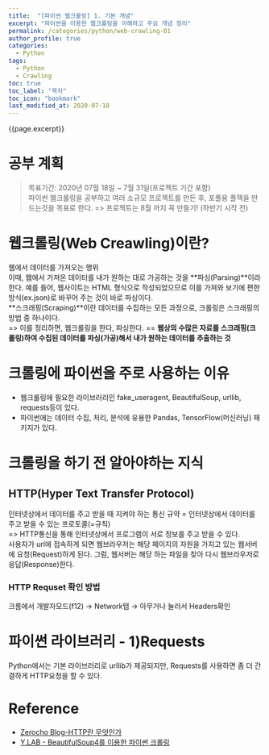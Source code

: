 ```yaml
---
title:  "[파이썬 웹크롤링] 1. 기본 개념"
excerpt: "파이썬을 이용한 웹크롤링을 이해하고 주요 개념 정리"
permalink: /categories/python/web-crawling-01
author_profile: true
categories:
  - Python
tags:
  - Python
  - Crawling 
toc: true
toc_label: "목차"
toc_icon: "bookmark"
last_modified_at: 2020-07-18
---
```


{{page.excerpt}}  

# 공부 계획  
> 목표기간: 2020년 07월 18일 ~ 7월 31일(프로젝트 기간 포함)  
파이썬 웹크롤링을 공부하고 여러 소규모 프로젝트를 만든 후, 포폴용 플젝을 만드는것을 목표로 한다.
=> 프로젝트는 8월 까지 꼭 만들기! (하반기 시작 전)  <br/>

# 웹크롤링(Web Creawling)이란?
웹에서 데이터를 가져오는 행위   
이때, 웹에서 가져온 데이터를 내가 원하는 대로 가공하는 것을 **파싱(Parsing)**이라 한다.
예를 들어, 웹사이트는 HTML 형식으로 작성되었으므로 이를 가져와 보기에 편한 방식(ex.json)로 바꾸어 주는 것이 바로 파싱이다.  
**스크래핑(Scraping)**이란 데이터를 수집하는 모든 과정으로, 크롤링은 스크래핑의 방법 중 하나이다.  
=> 이를 정리하면, 웹크롤링을 한다, 파싱한다. == **웹상의 수많은 자료를 스크래핑(크롤링)하여 수집된 데이터를 파싱(가공)해서 내가 원하는 데이터를 추출하는 것**  <br/>

# 크롤링에 파이썬을 주로 사용하는 이유
* 웹크롤링에 필요한 라이브러리인  fake_useragent, BeautifulSoup, urllib, requests등이 있다.
* 파이썬에는 데이터 수집, 처리, 분석에 유용한 Pandas, TensorFlow(머신러닝) 패키지가 있다.  <br/>

# 크롤링을 하기 전 알아야하는 지식
## HTTP(Hyper Text Transfer Protocol)
인터넷상에서 데이터를 주고 받을 때 지켜야 하는 통신 규약
= 인터넷상에서 데이터를 주고 받을 수 있는 프로토콜(=규칙)  
=> HTTP통신을 통해 인터넷상에서 프로그램이 서로 정보를 주고 받을 수 있다.  
사용자가 url에 접속하게 되면 웹브라우저는 해당 페이지의 자원을 가지고 있는 웹서버에 요청(Request)하게 된다.
그럼, 웹서버는 해당 하는 파일을 찾아 다시 웹브라우저로 응답(Response)한다.

### HTTP Requset 확인 방법
크롬에서 개발자모드(f12) → Network탭 → 아무거나 눌러서 Headers확인  


# 파이썬 라이브러리 - 1)Requests
Python에서는 기본 라이브러리로 urllib가 제공되지만, Requests를 사용하면 좀 더 간결하게 HTTP요청을 할 수 있다.


# Reference
* [Zerocho Blog-HTTP란 무엇인가](https://www.zerocho.com/category/HTTP/post/5b344f3af94472001b17f2da)
* [Y.LAB - BeautifulSoup4를 이용한 파이썬 크롤링](https://yamalab.tistory.com/64)